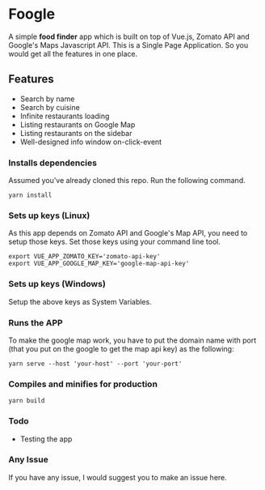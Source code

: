 # Foogle
A simple **food finder** app which is built on top of Vue.js, Zomato API and Google's Maps Javascript API. This is a Single Page Application. So you would get all the features in one place.

## Features
* Search by name
* Search by cuisine
* Infinite restaurants loading
* Listing restaurants on Google Map
* Listing restaurants on the sidebar
* Well-designed info window on-click-event 

### Installs dependencies
Assumed you've already cloned this repo. Run the following command.
```
yarn install
```

### Sets up keys (Linux)
As this app depends on Zomato API and Google's Map API, you need to setup those keys. Set those keys using your command line tool. 
```
export VUE_APP_ZOMATO_KEY='zomato-api-key'
export VUE_APP_GOOGLE_MAP_KEY='google-map-api-key'
```

### Sets up keys (Windows)
Setup the above keys as System Variables.

### Runs the APP
To make the google map work, you have to put the domain name with port (that you put on the google to get the map api key) as the following:
```
yarn serve --host 'your-host' --port 'your-port'
```

### Compiles and minifies for production
```
yarn build
```

### Todo
* Testing the app

### Any Issue
If you have any issue, I would suggest you to make an issue here.